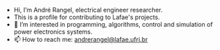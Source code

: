 - Hi, I’m André Rangel, electrical engineer researcher.
- This is a profile for contributing to Lafae's projects.
- 👀 I’m interested in programming, algorithms, control and simulation of power electronics systems.
- 📫 How to reach me: andrerangel@lafae.ufrj.br

<!---
andrevierlab/andrevierlab is a ✨ special ✨ repository because its `README.md` (this file) appears on your GitHub profile.
You can click the Preview link to take a look at your changes.
--->
